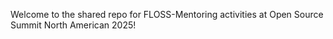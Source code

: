 Welcome to the shared repo for FLOSS-Mentoring activities at Open Source Summit North American 2025!
